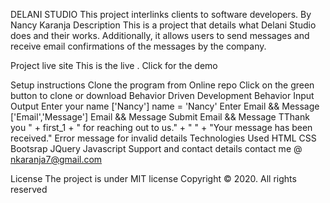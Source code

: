 DELANI STUDIO
This project interlinks clients to software developers.
By Nancy Karanja
Description
This is a project that details what Delani Studio does and their works. Additionally, it allows users to send messages and receive email confirmations of the messages by the company.

Project live site
This is the live . Click for the demo



Setup instructions
Clone the program from Online repo
Click on the green button to clone or download
Behavior Driven Development
Behavior	Input	Output
Enter your name	['Nancy']	name = 'Nancy'
Enter Email && Message	['Email','Message']	Email && Message
Submit	Email && Message	TThank you " + first_1 + " for reaching out to us." + " " + "Your message has been received."
Error message for invalid details
Technologies Used
HTML
CSS
Bootsrap
JQuery
Javascript
Support and contact details
contact me @ nkaranja7@gmail.com

License
The project is under MIT license Copyright © 2020. All rights reserved